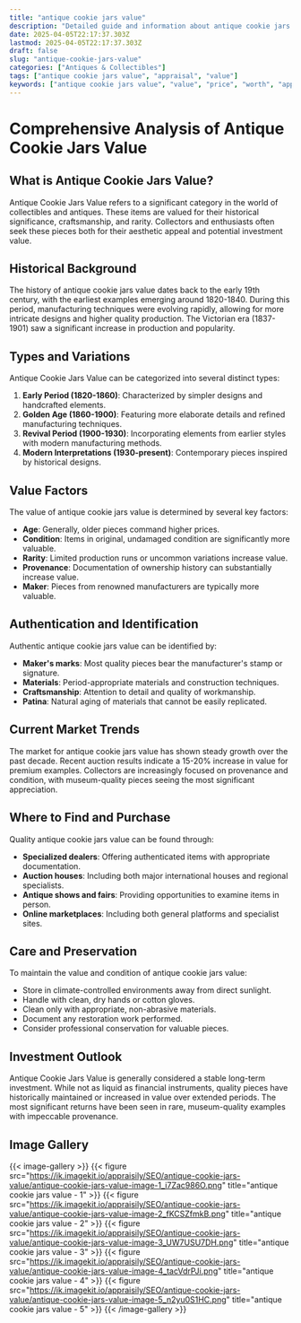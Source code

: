 ```yaml
---
title: "antique cookie jars value"
description: "Detailed guide and information about antique cookie jars value"
date: 2025-04-05T22:17:37.303Z
lastmod: 2025-04-05T22:17:37.303Z
draft: false
slug: "antique-cookie-jars-value"
categories: ["Antiques & Collectibles"]
tags: ["antique cookie jars value", "appraisal", "value"]
keywords: ["antique cookie jars value", "value", "price", "worth", "appraisal"]
---
```


# Comprehensive Analysis of Antique Cookie Jars Value

## What is Antique Cookie Jars Value?

Antique Cookie Jars Value refers to a significant category in the world of collectibles and antiques. These items are valued for their historical significance, craftsmanship, and rarity. Collectors and enthusiasts often seek these pieces both for their aesthetic appeal and potential investment value.

## Historical Background

The history of antique cookie jars value dates back to the early 19th century, with the earliest examples emerging around 1820-1840. During this period, manufacturing techniques were evolving rapidly, allowing for more intricate designs and higher quality production. The Victorian era (1837-1901) saw a significant increase in production and popularity.

## Types and Variations

Antique Cookie Jars Value can be categorized into several distinct types:

1. **Early Period (1820-1860)**: Characterized by simpler designs and handcrafted elements.
2. **Golden Age (1860-1900)**: Featuring more elaborate details and refined manufacturing techniques.
3. **Revival Period (1900-1930)**: Incorporating elements from earlier styles with modern manufacturing methods.
4. **Modern Interpretations (1930-present)**: Contemporary pieces inspired by historical designs.

## Value Factors

The value of antique cookie jars value is determined by several key factors:

- **Age**: Generally, older pieces command higher prices.
- **Condition**: Items in original, undamaged condition are significantly more valuable.
- **Rarity**: Limited production runs or uncommon variations increase value.
- **Provenance**: Documentation of ownership history can substantially increase value.
- **Maker**: Pieces from renowned manufacturers are typically more valuable.

## Authentication and Identification

Authentic antique cookie jars value can be identified by:

- **Maker's marks**: Most quality pieces bear the manufacturer's stamp or signature.
- **Materials**: Period-appropriate materials and construction techniques.
- **Craftsmanship**: Attention to detail and quality of workmanship.
- **Patina**: Natural aging of materials that cannot be easily replicated.

## Current Market Trends

The market for antique cookie jars value has shown steady growth over the past decade. Recent auction results indicate a 15-20% increase in value for premium examples. Collectors are increasingly focused on provenance and condition, with museum-quality pieces seeing the most significant appreciation.

## Where to Find and Purchase

Quality antique cookie jars value can be found through:

- **Specialized dealers**: Offering authenticated items with appropriate documentation.
- **Auction houses**: Including both major international houses and regional specialists.
- **Antique shows and fairs**: Providing opportunities to examine items in person.
- **Online marketplaces**: Including both general platforms and specialist sites.

## Care and Preservation

To maintain the value and condition of antique cookie jars value:

- Store in climate-controlled environments away from direct sunlight.
- Handle with clean, dry hands or cotton gloves.
- Clean only with appropriate, non-abrasive materials.
- Document any restoration work performed.
- Consider professional conservation for valuable pieces.

## Investment Outlook

Antique Cookie Jars Value is generally considered a stable long-term investment. While not as liquid as financial instruments, quality pieces have historically maintained or increased in value over extended periods. The most significant returns have been seen in rare, museum-quality examples with impeccable provenance.


## Image Gallery

{{< image-gallery >}}
  {{< figure src="https://ik.imagekit.io/appraisily/SEO/antique-cookie-jars-value/antique-cookie-jars-value-image-1_i7Zac986O.png" title="antique cookie jars value - 1" >}}
  {{< figure src="https://ik.imagekit.io/appraisily/SEO/antique-cookie-jars-value/antique-cookie-jars-value-image-2_fKCSZfmkB.png" title="antique cookie jars value - 2" >}}
  {{< figure src="https://ik.imagekit.io/appraisily/SEO/antique-cookie-jars-value/antique-cookie-jars-value-image-3_UW7USU7DH.png" title="antique cookie jars value - 3" >}}
  {{< figure src="https://ik.imagekit.io/appraisily/SEO/antique-cookie-jars-value/antique-cookie-jars-value-image-4_tacVdrPJi.png" title="antique cookie jars value - 4" >}}
  {{< figure src="https://ik.imagekit.io/appraisily/SEO/antique-cookie-jars-value/antique-cookie-jars-value-image-5_n2yu0S1HC.png" title="antique cookie jars value - 5" >}}
{{< /image-gallery >}}

